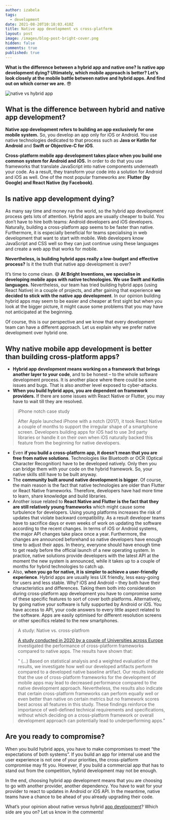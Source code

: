 ```yaml
---
author: izabela
tags:
  - development
date: 2021-08-20T10:18:03.410Z
title: Native app development vs cross-platform
layout: post
image: /images/blog-post-bright-cover.png
hidden: false
comments: true
published: true
---
```

**What is the difference between a hybrid app and native one? Is native app development dying? Ultimately, which mobile approach is better? Let’s look closely at the mobile battle between native and hybrid apps. And find out on which corner we are.** 😎

![native vs hybrid app](/images/native_hybrid_app.png)

## What is the difference between hybrid and native app development?

**Native app development refers to building an app exclusively for one mobile system.** So, you develop an app only for iOS or Android. You use native technologies dedicated to that process such as **Java or Kotlin for Android** and **Swift or Objective-C for iOS**.

**Cross-platform mobile app development takes place when you build one common system for Android and iOS.** In order to do that you use frameworks that translate JavaScript into native components underneath your code. As a result, they transform your code into a solution for Android and iOS as well. One of the most popular frameworks are: **Flutter (by Google) and React Native (by Facebook)**.

## Is native app development dying?

As many say time and money run the world, so the hybrid app development process gets lots of attention. Hybrid apps are usually cheaper to build. You don’t have to hire both teams: Android developers and iOS developers. Naturally, building a cross-platform app seems to be faster than native. Furthermore, it is especially beneficial for teams specialising in web development that want to start with mobile. Web developers know JavaScript and CSS well so they can just continue using these languages and create a web app that works for mobile.

**Nevertheless, is building hybrid apps really a low-budget and effective process?** Is it the truth that native app development is over? 

It’s time to come clean. 😅 **At Bright Inventions, we specialise in developing mobile apps with native technologies. We use Swift and Kotlin languages.** Nevertheless, our team has tried building hybrid apps (using React Native) in a couple of projects, and after gaining that experience **we decided to stick with the native app development**. In our opinion building hybrid apps may seem to be easier and cheaper at first sight but when you look at the bigger picture, it might cause some problems that you may have not anticipated at the beginning.

Of course, this is our perspective and we know that every development team can have a different approach. Let us explain why we prefer native development over hybrid one.

## Why native mobile app development is better than building cross-platform apps?

* **Hybrid app development means working on a framework that brings another layer to your code**, and to be honest – to the whole software development process. It is another place where there could be some issues and bugs. That is also another level exposed to cyber-attacks.
* **When you build hybrid apps, you are dependent on framework providers.** If there are some issues with React Native or Flutter, you may have to wait till they are resolved.

> iPhone notch case study
>
> After Apple launched iPhone with a notch (2017), it took React Native a couple of months to support the irregular shape of a smartphone screen. Developers building apps for iOS had to use 3rd party libraries or handle it on their own when iOS naturally backed this feature from the beginning for native developers.

* Even **if you build a cross-platform app, it doesn’t mean that you are free from native solutions**. Technologies like Bluetooth or OCR (Optical Character Recognition) have to be developed natively. Only then you can bridge them with your code on the hybrid framework. So, your native skills still have to be built anyway.
* The **community built around native development is bigger**. Of course, the main reason is the fact that native technologies are older than Flutter or React Native frameworks. Therefore, developers have had more time to learn, share knowledge and build libraries.
* Another issue related to **React Native and Flutter is the fact that they are still relatively young frameworks** which might cause some turbulence for developers. Using young platforms increases the risk of updates that violate backward compatibility. As a result developer teams have to sacrifice days or even weeks of work on updating the software according to the recent changes. In terms of iOS or Android systems, the major API changes take place once a year. Furthermore, the changes are announced beforehand so native developers have enough time to adjust their apps. In theory, everyone should have enough time to get ready before the official launch of a new operating system. In practice, native solutions provide developers with the latest API at the moment the new system is announced, while it takes up to a couple of months for hybrid technologies to catch up.
* Also, **when you go for native, it is simpler to achieve a user-friendly experience**. Hybrid apps are usually less UX friendly, less easy-going for users and less stable. Why? iOS and Android – they both have their characteristics and differences. Taking them both into consideration during cross-platform app development you have to compromise some of these specific features to sort of cover both platforms. Alternatively, by going native your software is fully supported by Android or iOS. You have access to API, your code answers to every little aspect related to the software. Apps are easily optimised for different resolution screens or other specifics related to the new smartphones. 

> A study: Native vs. cross-platfrom
>
> [A study conducted in 2020 by a couple of Universities across Europe](https://link.springer.com/article/10.1007%2Fs10664-020-09827-6) investigated the performance of cross-platform frameworks compared to native apps. The results have shown that:
>
> “ (...) Based on statistical analysis and a weighted evaluation of the results, we investigate how well our developed artifacts perform compared to a developed native baseline artifact. Our results indicate that the use of cross-platform frameworks for the development of mobile apps may lead to decreased performance compared to the native development approach. Nevertheless, the results also indicate that certain cross-platform frameworks can perform equally well or even better than native on certain metrics but no framework scores best across all features in this study. These findings reinforce the importance of well-defined technical requirements and specifications, without which deciding on a cross-platform framework or overall development approach can potentially lead to underperforming apps.”

## Are you ready to compromise?

When you build hybrid apps, you have to make compromises to meet “the expectations of both systems”. If you build an app for internal use and the user experience is not one of your priorities, the cross-platform compromise may fit you. However, if you build a commercial app that has to stand out from the competition, hybrid development may not be enough.

In the end, choosing hybrid app development means that you are choosing to go with another provider, another dependency. You have to wait for your provider to react to updates in Android or iOS API. In the meantime, native teams have a chance to be ahead of you already upgrading their code. 

What’s your opinion about native versus hybrid [app development](/our-areas/mobile-app-development)? Which side are you on? Let us know in the comments!